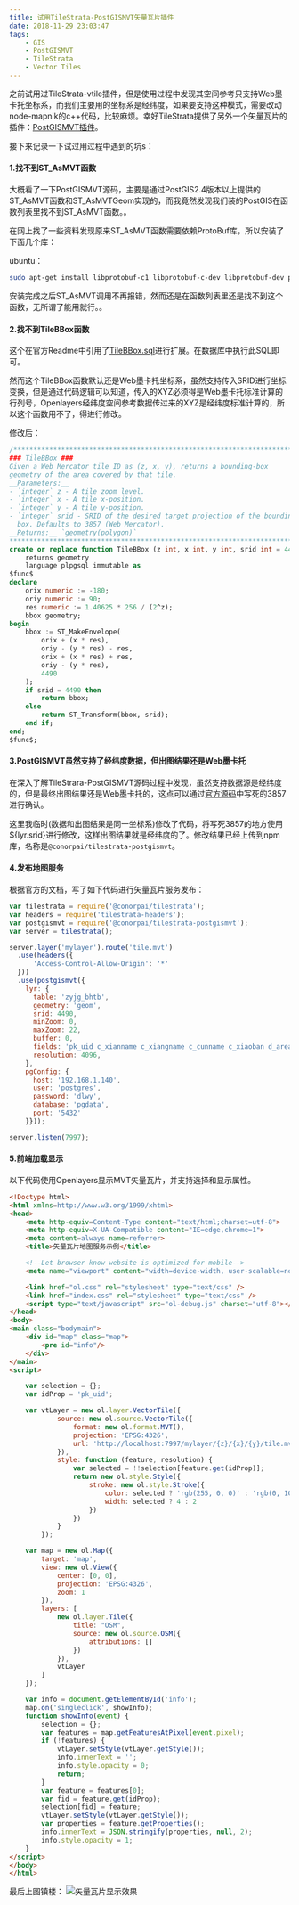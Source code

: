 ```yaml
---
title: 试用TileStrata-PostGISMVT矢量瓦片插件
date: 2018-11-29 23:03:47
tags: 
	- GIS
	- PostGISMVT
	- TileStrata
	- Vector Tiles
---
```


之前试用过TileStrata-vtile插件，但是使用过程中发现其空间参考只支持Web墨卡托坐标系，而我们主要用的坐标系是经纬度，如果要支持这种模式，需要改动node-mapnik的c++代码，比较麻烦。幸好TileStrata提供了另外一个矢量瓦片的插件：[PostGISMVT插件](https://github.com/Stezii/tilestrata-postgismvt)。

接下来记录一下试过用过程中遇到的坑s：

#### 1.找不到ST_AsMVT函数

大概看了一下PostGISMVT源码，主要是通过PostGIS2.4版本以上提供的ST_AsMVT函数和ST_AsMVTGeom实现的，而我竟然发现我们装的PostGIS在函数列表里找不到ST_AsMVT函数。。

在网上找了一些资料发现原来ST_AsMVT函数需要依赖ProtoBuf库，所以安装了下面几个库：

ubuntu：
```bash
sudo apt-get install libprotobuf-c1 libprotobuf-c-dev libprotobuf-dev protobuf-compiler protobuf-c-compiler
```

安装完成之后ST_AsMVT调用不再报错，然而还是在函数列表里还是找不到这个函数，无所谓了能用就行。。

#### 2.找不到TileBBox函数

这个在官方Readme中引用了[TileBBox.sql](https://github.com/mapbox/postgis-vt-util/blob/master/src/TileBBox.sql)进行扩展。在数据库中执行此SQL即可。

然而这个TileBBox函数默认还是Web墨卡托坐标系，虽然支持传入SRID进行坐标变换，但是通过代码逻辑可以知道，传入的XYZ必须得是Web墨卡托标准计算的行列号，Openlayers经纬度空间参考数据传过来的XYZ是经纬度标准计算的，所以这个函数用不了，得进行修改。

修改后：
```sql
/******************************************************************************
### TileBBox ###
Given a Web Mercator tile ID as (z, x, y), returns a bounding-box
geometry of the area covered by that tile.
__Parameters:__
- `integer` z - A tile zoom level.
- `integer` x - A tile x-position.
- `integer` y - A tile y-position.
- `integer` srid - SRID of the desired target projection of the bounding
  box. Defaults to 3857 (Web Mercator).
__Returns:__ `geometry(polygon)`
******************************************************************************/
create or replace function TileBBox (z int, x int, y int, srid int = 4490)
    returns geometry
    language plpgsql immutable as
$func$
declare
    orix numeric := -180;
    oriy numeric := 90;
    res numeric := 1.40625 * 256 / (2^z);
    bbox geometry;
begin
    bbox := ST_MakeEnvelope(
        orix + (x * res),
        oriy - (y * res) - res,
        orix + (x * res) + res,
        oriy - (y * res),
        4490
    );
    if srid = 4490 then
        return bbox;
    else
        return ST_Transform(bbox, srid);
    end if;
end;
$func$;
```

#### 3.PostGISMVT虽然支持了经纬度数据，但出图结果还是Web墨卡托

在深入了解TileStrara-PostGISMVT源码过程中发现，虽然支持数据源是经纬度的，但是最终出图结果还是Web墨卡托的，这点可以通过[官方源码](https://github.com/Stezii/tilestrata-postgismvt/blob/master/index.js)中写死的3857进行确认。

这里我临时(数据和出图结果是同一坐标系)修改了代码，将写死3857的地方使用${lyr.srid}进行修改，这样出图结果就是经纬度的了。修改结果已经上传到npm库，名称是`@conorpai/tilestrata-postgismvt`。

#### 4.发布地图服务

根据官方的文档，写了如下代码进行矢量瓦片服务发布：
```javascript
var tilestrata = require('@conorpai/tilestrata');
var headers = require('tilestrata-headers');
var postgismvt = require('@conorpai/tilestrata-postgismvt');
var server = tilestrata();

server.layer('mylayer').route('tile.mvt')
  .use(headers({
      'Access-Control-Allow-Origin': '*'
  }))
  .use(postgismvt({
    lyr: {
      table: 'zyjg_bhtb',
      geometry: 'geom',
      srid: 4490,
      minZoom: 0,
      maxZoom: 22,
      buffer: 0,
      fields: 'pk_uid c_xianname c_xiangname c_cunname c_xiaoban d_area',
      resolution: 4096,
    },
    pgConfig: {
      host: '192.168.1.140',
      user: 'postgres',
      password: 'dlwy',
      database: 'pgdata',
      port: '5432'
    }}));

server.listen(7997);
```

#### 5.前端加载显示
以下代码使用Openlayers显示MVT矢量瓦片，并支持选择和显示属性。

```html
<!Doctype html>
<html xmlns=http://www.w3.org/1999/xhtml>
<head>
    <meta http-equiv=Content-Type content="text/html;charset=utf-8">
    <meta http-equiv=X-UA-Compatible content="IE=edge,chrome=1">
    <meta content=always name=referrer>
    <title>矢量瓦片地图服务示例</title>

    <!--Let browser know website is optimized for mobile-->
    <meta name="viewport" content="width=device-width, user-scalable=no, initial-scale=1.0"/>

    <link href="ol.css" rel="stylesheet" type="text/css" />
    <link href="index.css" rel="stylesheet" type="text/css" />
    <script type="text/javascript" src="ol-debug.js" charset="utf-8"></script>
</head>
<body>
<main class="bodymain">
    <div id="map" class="map">
        <pre id="info"/>
    </div>
</main>
<script>

    var selection = {};
    var idProp = 'pk_uid';

    var vtLayer = new ol.layer.VectorTile({
            source: new ol.source.VectorTile({
                format: new ol.format.MVT(),
                projection: 'EPSG:4326',
                url: 'http://localhost:7997/mylayer/{z}/{x}/{y}/tile.mvt'
            }),
            style: function (feature, resolution) {
                var selected = !!selection[feature.get(idProp)];
                return new ol.style.Style({
                    stroke: new ol.style.Stroke({
                        color: selected ? 'rgb(255, 0, 0)' : 'rgb(0, 102, 204)',
                        width: selected ? 4 : 2
                    })
                })
            }
        });

    var map = new ol.Map({
        target: 'map',
        view: new ol.View({
            center: [0, 0],
            projection: 'EPSG:4326',
            zoom: 1
        }),
        layers: [
            new ol.layer.Tile({
                title: "OSM",
                source: new ol.source.OSM({
                    attributions: []
                })
            }),
            vtLayer
        ]
    });

    var info = document.getElementById('info');
    map.on('singleclick', showInfo);
    function showInfo(event) {
        selection = {};
        var features = map.getFeaturesAtPixel(event.pixel);
        if (!features) {
            vtLayer.setStyle(vtLayer.getStyle());
            info.innerText = '';
            info.style.opacity = 0;
            return;
        }
        var feature = features[0];
        var fid = feature.get(idProp);
        selection[fid] = feature;
        vtLayer.setStyle(vtLayer.getStyle());
        var properties = feature.getProperties();
        info.innerText = JSON.stringify(properties, null, 2);
        info.style.opacity = 1;
    }
</script>
</body>
</html>
```

最后上图镇楼：
![矢量瓦片显示效果](testpostgismvt/1.png)
